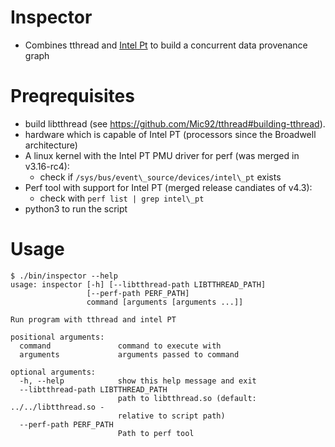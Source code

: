 # Inspector

- Combines tthread and [Intel Pt](https://software.intel.com/en-us/blogs/2013/09/18/processor-tracing) to build
  a concurrent data provenance graph

# Preqrequisites

- build libtthread (see https://github.com/Mic92/tthread#building-tthread).
- hardware which is capable of Intel PT (processors since the Broadwell
  architecture)
- A linux kernel with the Intel PT PMU driver for perf (was merged in v3.16-rc4):
  - check if `/sys/bus/event\_source/devices/intel\_pt` exists
- Perf tool with support for Intel PT (merged release candiates of v4.3):
  - check with `perf list | grep intel\_pt`
- python3 to run the script

# Usage

```
$ ./bin/inspector --help
usage: inspector [-h] [--libtthread-path LIBTTHREAD_PATH]
                 [--perf-path PERF_PATH]
                 command [arguments [arguments ...]]

Run program with tthread and intel PT

positional arguments:
  command               command to execute with
  arguments             arguments passed to command

optional arguments:
  -h, --help            show this help message and exit
  --libtthread-path LIBTTHREAD_PATH
                        path to libtthread.so (default: ../../libtthread.so -
                        relative to script path)
  --perf-path PERF_PATH
                        Path to perf tool
```
